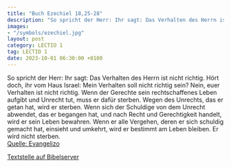 ```yaml
---
title: "Buch Ezechiel 18,25-28"
description: "So spricht der Herr: Ihr sagt: Das Verhalten des Herrn ist nicht richtig. Hört doch, ihr vom Haus Israel: Mein Verhalten soll nicht richtig sein? Nein, euer Verhalten ist nicht richtig. Wenn der Gerechte sein rechtschaffenes Leben aufgibt und Unrecht tut, muss er dafür sterben. W...."
images:
- "/symbols/ezechiel.jpg"
layout: post
category: LECTIO 1
tag: LECTIO 1
date: 2023-10-01 06:30:00 +0100
---
```

So spricht der Herr: Ihr sagt: Das Verhalten des Herrn ist nicht richtig. Hört doch, ihr vom Haus Israel: Mein Verhalten soll nicht richtig sein? Nein, euer Verhalten ist nicht richtig.
Wenn der Gerechte sein rechtschaffenes Leben aufgibt und Unrecht tut, muss er dafür sterben. Wegen des Unrechts, das er getan hat, wird er sterben.<!--more-->
Wenn sich der Schuldige von dem Unrecht abwendet, das er begangen hat, und nach Recht und Gerechtigkeit handelt, wird er sein Leben bewahren.
Wenn er alle Vergehen, deren er sich schuldig gemacht hat, einsieht und umkehrt, wird er bestimmt am Leben bleiben. Er wird nicht sterben.<br>
[Quelle: Evangelizo](https://evangeliumtagfuertag.org/DE/gospel)

[Textstelle auf Bibelserver](https://www.bibleserver.com/EU/Ezechiel18,25-28)
